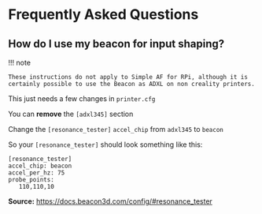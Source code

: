 # Frequently Asked Questions

## How do I use my beacon for input shaping?

!!! note

    These instructions do not apply to Simple AF for RPi, although it is certainly possible to use the Beacon as ADXL on non creality printers.

This just needs a few changes in `printer.cfg`

You can **remove** the `[adxl345]` section

Change the `[resonance_tester]` `accel_chip` from `adxl345` to `beacon`

So your `[resonance_tester]` should look something like this:

```
[resonance_tester]
accel_chip: beacon
accel_per_hz: 75
probe_points:
   110,110,10
```

**Source:** <https://docs.beacon3d.com/config/#resonance_tester>
